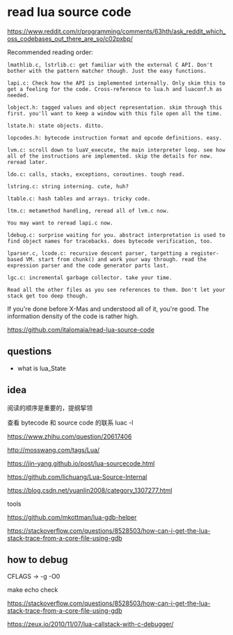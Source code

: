 # read lua source code


https://www.reddit.com/r/programming/comments/63hth/ask_reddit_which_oss_codebases_out_there_are_so/c02pxbp/

Recommended reading order:

    lmathlib.c, lstrlib.c: get familiar with the external C API. Don't bother with the pattern matcher though. Just the easy functions.

    lapi.c: Check how the API is implemented internally. Only skim this to get a feeling for the code. Cross-reference to lua.h and luaconf.h as needed.

    lobject.h: tagged values and object representation. skim through this first. you'll want to keep a window with this file open all the time.

    lstate.h: state objects. ditto.

    lopcodes.h: bytecode instruction format and opcode definitions. easy.

    lvm.c: scroll down to luaV_execute, the main interpreter loop. see how all of the instructions are implemented. skip the details for now. reread later.

    ldo.c: calls, stacks, exceptions, coroutines. tough read.

    lstring.c: string interning. cute, huh?

    ltable.c: hash tables and arrays. tricky code.

    ltm.c: metamethod handling, reread all of lvm.c now.

    You may want to reread lapi.c now.

    ldebug.c: surprise waiting for you. abstract interpretation is used to find object names for tracebacks. does bytecode verification, too.

    lparser.c, lcode.c: recursive descent parser, targetting a register-based VM. start from chunk() and work your way through. read the expression parser and the code generator parts last.

    lgc.c: incremental garbage collector. take your time.

    Read all the other files as you see references to them. Don't let your stack get too deep though.

If you're done before X-Mas and understood all of it, you're good. The information density of the code is rather high.



https://github.com/italomaia/read-lua-source-code
 


## questions

- what is lua_State




## idea


阅读的顺序是重要的，提纲挈领


查看 bytecode 和 source code 的联系
luac -l



https://www.zhihu.com/question/20617406

http://mosswang.com/tags/Lua/

https://jin-yang.github.io/post/lua-sourcecode.html

https://github.com/lichuang/Lua-Source-Internal

https://blog.csdn.net/yuanlin2008/category_1307277.html



tools

https://github.com/mkottman/lua-gdb-helper

https://stackoverflow.com/questions/8528503/how-can-i-get-the-lua-stack-trace-from-a-core-file-using-gdb


## how to debug

CFLAGS -> -g -O0

make echo check



https://stackoverflow.com/questions/8528503/how-can-i-get-the-lua-stack-trace-from-a-core-file-using-gdb

https://zeux.io/2010/11/07/lua-callstack-with-c-debugger/
